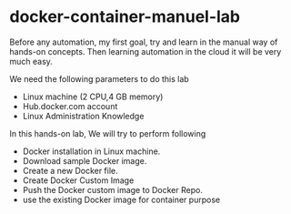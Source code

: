 # docker-container-manuel-lab

Before any automation, my first goal, try and learn in the manual way of hands-on concepts. Then learning automation in the cloud it will be very much easy.

We need the following parameters to do this lab

- Linux machine (2 CPU,4 GB memory)
- Hub.docker.com account
- Linux Administration Knowledge

In this hands-on lab, We will try to perform following

- Docker installation in Linux machine.
- Download sample Docker image.
- Create a new Docker file.
- Create Docker Custom Image
- Push the Docker custom image to Docker Repo.
- use the existing Docker image for container purpose
